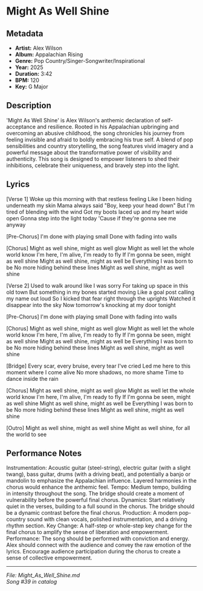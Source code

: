 # Might As Well Shine

## Metadata
- **Artist:** Alex Wilson
- **Album:** Appalachian Rising
- **Genre:** Pop Country/Singer-Songwriter/Inspirational
- **Year:** 2025
- **Duration:** 3:42
- **BPM:** 120
- **Key:** G Major

## Description
'Might As Well Shine' is Alex Wilson's anthemic declaration of self-acceptance and resilience. Rooted in his Appalachian upbringing and overcoming an abusive childhood, the song chronicles his journey from feeling invisible and afraid to boldly embracing his true self. A blend of pop sensibilities and country storytelling, the song features vivid imagery and a powerful message about the transformative power of visibility and authenticity. This song is designed to empower listeners to shed their inhibitions, celebrate their uniqueness, and bravely step into the light.

## Lyrics

[Verse 1]
Woke up this morning with that restless feeling
Like I been hiding underneath my skin
Mama always said "Boy, keep your head down"
But I'm tired of blending with the wind
Got my boots laced up and my heart wide open
Gonna step into the light today
'Cause if they're gonna see me anyway

[Pre-Chorus]
I'm done with playing small
Done with fading into walls

[Chorus]
Might as well shine, might as well glow
Might as well let the whole world know
I'm here, I'm alive, I'm ready to fly
If I'm gonna be seen, might as well shine
Might as well shine, might as well be
Everything I was born to be
No more hiding behind these lines
Might as well shine, might as well shine

[Verse 2]
Used to walk around like I was sorry
For taking up space in this old town
But something in my bones started moving
Like a goal post calling my name out loud
So I kicked that fear right through the uprights
Watched it disappear into the sky
Now tomorrow's knocking at my door tonight

[Pre-Chorus]
I'm done with playing small
Done with fading into walls

[Chorus]
Might as well shine, might as well glow
Might as well let the whole world know
I'm here, I'm alive, I'm ready to fly
If I'm gonna be seen, might as well shine
Might as well shine, might as well be
Everything I was born to be
No more hiding behind these lines
Might as well shine, might as well shine

[Bridge]
Every scar, every bruise, every tear I've cried
Led me here to this moment where I come alive
No more shadows, no more shame
Time to dance inside the rain

[Chorus]
Might as well shine, might as well glow
Might as well let the whole world know
I'm here, I'm alive, I'm ready to fly
If I'm gonna be seen, might as well shine
Might as well shine, might as well be
Everything I was born to be
No more hiding behind these lines
Might as well shine, might as well shine

[Outro]
Might as well shine, might as well shine
Might as well shine, for all the world to see

## Performance Notes

Instrumentation: Acoustic guitar (steel-string), electric guitar (with a slight twang), bass guitar, drums (with a driving beat), and potentially a banjo or mandolin to emphasize the Appalachian influence. Layered harmonies in the chorus would enhance the anthemic feel.
Tempo: Medium tempo, building in intensity throughout the song. The bridge should create a moment of vulnerability before the powerful final chorus.
Dynamics: Start relatively quiet in the verses, building to a full sound in the chorus. The bridge should be a dynamic contrast before the final chorus. 
Production: A modern pop-country sound with clean vocals, polished instrumentation, and a driving rhythm section.
Key Change: A half-step or whole-step key change for the final chorus to amplify the sense of liberation and empowerment.
Performance: The song should be performed with conviction and energy. Alex should connect with the audience and convey the raw emotion of the lyrics. Encourage audience participation during the chorus to create a sense of collective empowerment.

---
*File: Might_As_Well_Shine.md*  
*Song #39 in catalog*

